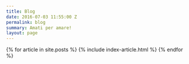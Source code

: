 ```yaml
---
title: Blog
date: 2016-07-03 11:55:00 Z
permalink: blog
summary: Amati per amare!
layout: page
---
```


<section class="post-index">
  {% for article in site.posts %}
    {% include index-article.html %}
  {% endfor %}
</section>      
